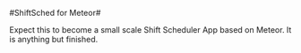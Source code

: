 #ShiftSched for Meteor#

Expect this to become a small scale Shift Scheduler App based on Meteor. It is anything but finished.